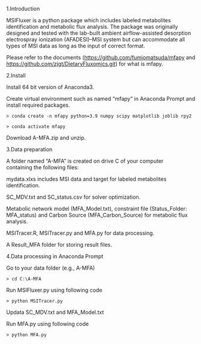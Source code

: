 1.Introduction

MSIFluxer is a python package which includes labeled metabolites identification and metabolic flux analysis. The package was originally designed and tested with the lab-built ambient airflow-assisted desorption electrospray ionization (AFADESI)–MSI system but can accommodate all types of MSI data as long as the input of correct format.

Please refer to the documents (https://github.com/fumiomatsuda/mfapy and https://github.com/zjgt/DietaryFluxomics.git)  for what is mfapy.

2.Install

  Install 64 bit version of Anaconda3.
  
  Create virtual environment such as named “mfapy” in Anaconda Prompt and install required packages.
  
    > conda create -n mfapy python=3.9 numpy scipy matplotlib joblib rpy2
    
    > conda activate mfapy
    
  Download A-MFA.zip and unzip.
  
3.Data preparation

A folder named “A-MFA” is created on drive C of your computer containing the following files:

mydata.xlxs includes MSI data and target for labeled metabolites identification.

SC_MDV.txt and SC_status.csv for solver optimization.

Metabolic network model (MFA_Model.txt), constraint file (Status_Folder: MFA_status) and Carbon Source (MFA_Carbon_Source) for metabolic flux analysis.

MSITracer.R, MSITracer.py and MFA.py for data processing.

A Result_MFA folder for storing result files.

4.Data processing in Anaconda Prompt

  Go to your data folder (e.g., A-MFA)  
  
    > cd C:\A-MFA
  Run MSIFluxer.py using following code
  
    > python MSITracer.py
  Updata SC_MDV.txt and MFA_Model.txt
  
  Run MFA.py using following code
  
    > python MFA.py
